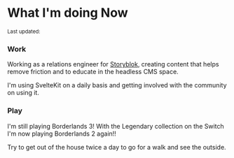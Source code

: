 <script>
  import { DateUpdated, Small } from '$lib/components'
</script>

# What I'm doing Now

<Small>
  Last updated: <DateUpdated date="2022-08-25" small="true" />
</Small>

### Work

Working as a relations engineer for [Storyblok], creating content that
helps remove friction and to educate in the headless CMS space.

I'm using SvelteKit on a daily basis and getting involved with the
community on using it.

### Play

I'm still playing Borderlands 3! With the Legendary collection on the
Switch I'm now playing Borderlands 2 again!!

Try to get out of the house twice a day to go for a walk and see the
outside.

[storyblok]: https://www.storyblok.com/
